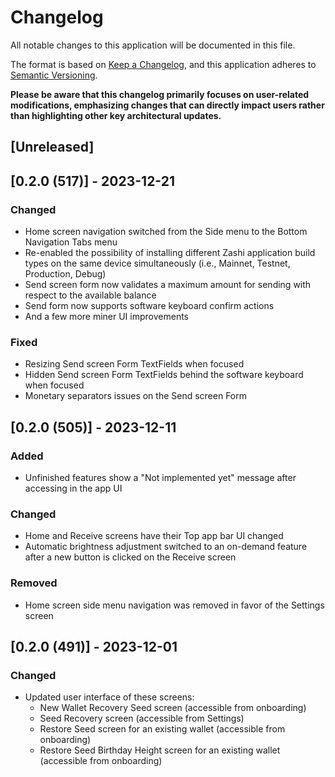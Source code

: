 # Changelog
All notable changes to this application will be documented in this file.

The format is based on [Keep a Changelog](https://keepachangelog.com/en/1.0.0/),
and this application adheres to [Semantic Versioning](https://semver.org/spec/v2.0.0.html).

**Please be aware that this changelog primarily focuses on user-related modifications, emphasizing changes that can
directly impact users rather than highlighting other key architectural updates.**

## [Unreleased]

## [0.2.0 (517)] - 2023-12-21

### Changed
- Home screen navigation switched from the Side menu to the Bottom Navigation Tabs menu
- Re-enabled the possibility of installing different Zashi application build types on the same device simultaneously 
  (i.e., Mainnet, Testnet, Production, Debug)  
- Send screen form now validates a maximum amount for sending with respect to the available balance
- Send form now supports software keyboard confirm actions 
- And a few more miner UI improvements

### Fixed
- Resizing Send screen Form TextFields when focused
- Hidden Send screen Form TextFields behind the software keyboard when focused
- Monetary separators issues on the Send screen Form

## [0.2.0 (505)] - 2023-12-11

### Added
- Unfinished features show a "Not implemented yet" message after accessing in the app UI 

### Changed
- Home and Receive screens have their Top app bar UI changed
- Automatic brightness adjustment switched to an on-demand feature after a new button is clicked on the Receive screen 

### Removed
- Home screen side menu navigation was removed in favor of the Settings screen

## [0.2.0 (491)] - 2023-12-01

### Changed
- Updated user interface of these screens:
   - New Wallet Recovery Seed screen (accessible from onboarding) 
   - Seed Recovery screen (accessible from Settings)
   - Restore Seed screen for an existing wallet (accessible from onboarding)
   - Restore Seed Birthday Height screen for an existing wallet (accessible from onboarding)